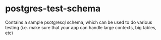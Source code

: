 # postgres-test-schema
Contains a sample psotgresql schema, which can be used to do various testing (i.e. make sure that your app can handle large contexts, big tables, etc)

